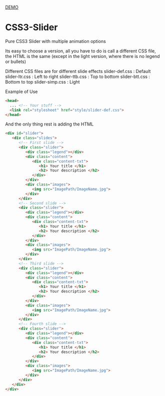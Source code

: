[DEMO](http://codepen.io/Eliteware/full/BoBgqV/)
# CSS3-Slider
Pure CSS3 Slider with multiple animation options

Its easy to choose a version, all you have to do is call a different CSS file, the HTML is the same (except in the light version, where there is no legend or bullets) 

Different CSS files are for different slide effects
slider-def.css : Default
slider-ltr.css : Left to right
slider-ttb.css : Top to bottom
slider-btt.css : Bottom to top
slider-simp.css : Light

Example of Use 
```html
<head> 
  ... <!-- Your stuff --> 
  <link rel="stylesheet" href="style/slider-def.css"> 
</head>
```
And the only thing rest is adding the HTML
```html
<div id="slider">
   <div class="slides">
      <!-- First slide --> 
      <div class="slider">
         <div class="legend"></div>
         <div class="content">
            <div class="content-txt">
               <h1> Your title </h1>
               <h2> Your description </h2>
            </div>
         </div>
         <div class="images"> 
            <img src="ImagePath/ImageName.jpg"> 
         </div>
      </div>
      <!-- Second slide --> 
      <div class="slider">
         <div class="legend"></div>
         <div class="content">
            <div class="content-txt">
               <h1> Your title </h1>
               <h2> Your description </h2>
            </div>
         </div>
         <div class="images"> 
            <img src="ImagePath/ImageName.jpg"> 
         </div>
      </div>
      <!-- Third slide --> 
      <div class="slider">
         <div class="legend"></div>
         <div class="content">
            <div class="content-txt">
               <h1> Your title </h1>
               <h2> Your description </h2>
            </div>
         </div>
         <div class="images"> 
            <img src="ImagePath/ImageName.jpg"> 
         </div>
      </div>
      <!-- Fourth slide --> 
      <div class="slider">
         <div class="legend"></div>
         <div class="content">
            <div class="content-txt">
               <h1> Your title </h1>
               <h2> Your description </h2>
            </div>
         </div>
         <div class="images"> 
            <img src="ImagePath/ImageName.jpg"> 
         </div>
      </div>
   </div>
</div>
```
